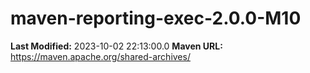 # maven-reporting-exec-2.0.0-M10

**Last Modified:** 2023-10-02 22:13:00.0
**Maven URL:** https://maven.apache.org/shared-archives/
